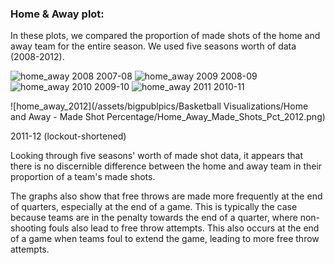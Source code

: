 ### Home & Away plot:

In these plots, we compared the proportion of made shots of the home and away team for the entire season. We used five seasons worth of data (2008-2012).

![home_away 2008](./Home%20and%20Away%20-%20Made%20Shot%20Percentage/Home_Away_Made_Shots_Pct_2008.png)
2007-08
![home_away 2009](./Home%20and%20Away%20-%20Made%20Shot%20Percentage/Home_Away_Made_Shots_Pct_2009.png)
2008-09
![home_away 2010](./Home%20and%20Away%20-%20Made%20Shot%20Percentage/Home_Away_Made_Shots_Pct_2010.png)
2009-10
![home_away 2011](./Home%20and%20Away%20-%20Made%20Shot%20Percentage/Home_Away_Made_Shots_Pct_2011.png)
2010-11
<!-- ![home_away 2012](./Home%20and%20Away%20-%20Made%20Shot%20Percentage/Home_Away_Made_Shots_Pct_2012.png) -->
![home_away_2012](/assets/bigpublpics/Basketball Visualizations/Home and Away - Made Shot Percentage/Home_Away_Made_Shots_Pct_2012.png)

2011-12 (lockout-shortened)

Looking through five seasons' worth of made shot data, it appears that there is no discernible difference between the home and away team in their proportion of a team's made shots.


The graphs also show that free throws are made more frequently at the end of quarters, especially at the end of a game. This is typically the case because teams are in the penalty towards the end of a quarter, where non-shooting fouls also lead to free throw attempts. This also occurs at the end of a game when teams foul to extend the game, leading to more free throw attempts.
